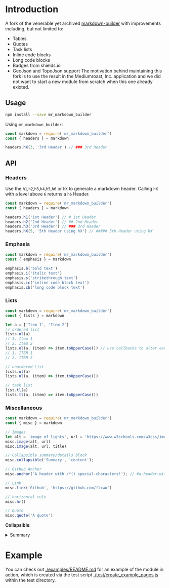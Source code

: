 # Introduction
A fork of the venerable yet archived [markdown-builder](https://github.com/Chalarangelo/markdown-builder) with improvements including, but not limited to:
- Tables
- Quotes
- Task lists
- Inline code blocks 
- Long code blocks
- Badges from shields.io
- GeoJson and TopoJson support
The motivation behind maintaining this fork is to use the result in the Mediumroast, Inc. application and we did not want to start a new module from scratch when this one already exixted.

## Usage
```bash
npm install --save mr_markdown_builder
```

Using `mr_markdown_builder`:
```js
const markdown = require('mr_markdown_builder')
const { headers } = markdown

headers.hX(3, '3rd Header') // ### 3rd Header
```

## API

### Headers
Use the `h1`,`h2`,`h3`,`h4`,`h5`,`h6` or `hX` to generate a markdown header. Calling `hX` with a level above `6` returns a `h6` Header.

```js
const markdown = require('mr_markdown_builder')
const { headers } = markdown

headers.h1('1st Header') // # 1st Header
headers.h2('2nd Header') // ## 2nd Header
headers.h3('3rd Header') // ### 3rd Header
headers.hX(5, '5th Header using hX') // ##### 5th Header using hX
```

### Emphasis
```js
const markdown = require('mr_markdown_builder')
const { emphasis } = markdown

emphasis.b('bold text')
emphasis.i('italic text')
emphasis.s('strikethrough text')
emphasis.ic('inline code block text')
emphasis.cb('long code block text')
```

### Lists
```js
const markdown = require('mr_markdown_builder')
const { lists } = markdown

let a = ['Item 1', 'Item 2']
// ordered list
lists.ol(a)
// 1. Item 1
// 2. Item 2
lists.ol(a, (item) => item.toUpperCase()) // use callbacks to alter each item
// 1. ITEM 1
// 2. ITEM 2

// unordered List
lists.ul(a)
lists.ul(a, (item) => item.toUpperCase())

// task list
list.tl(a)
lists.tl(a, (item) => item.toUpperCase())
```

### Miscellaneous

```js
const markdown = require('mr_markdown_builder')
const { misc } = markdown

// Images
let alt = 'image of lights', url = 'https://www.w3schools.com/w3css/img_lights.jpg', title = 'lights'
misc.image(alt, url)
misc.image(alt, url, title)

// Collapsible summary/details block
misc.collapsible('Summary', 'content');

// Github Anchor
misc.anchor('A header with /*() special-characters!'); // #a-header-with--special-characters

// Link
misc.link('Github', 'https://github.com/flxwu')

// horizontal rule
misc.hr()

// Quote
misc.quote('A quote')

```

**Collapsible**:

<details>
	<summary>Summary</summary>
	Content
</details>

# Example
You can check out [./examples/README.md](./examples/README.md) for an example of the module in action, which is created via the test script [./test/create_example_pages.js](./test/create_example_pages.js) within the test directory.  

